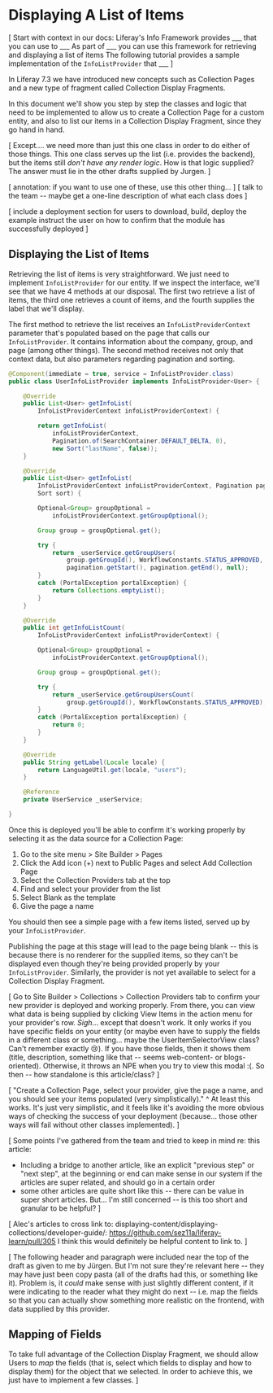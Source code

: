 # Displaying A List of Items

[
Start with context in our docs:
Liferay's Info Framework provides ___ that you can use to ___
As part of ___ you can use this framework for retrieving and displaying a list of items
The following tutorial provides a sample implementation of the `InfoListProvider` that ___
]

In Liferay 7.3 we have introduced new concepts such as Collection Pages and a new type of fragment called Collection Display Fragments.

In this document we'll show you step by step the classes and logic that need to be implemented to allow us to create a Collection Page for a custom entity, and also to list our items in a Collection Display Fragment, since they go hand in hand.

[
Except.... we need more than just this one class in order to do either of those things. This one class serves up the list (i.e. provides the backend), but the items still _don't have any render logic_. How is that logic supplied? The answer must lie in the other drafts supplied by Jurgen.
]

[
annotation: if you want to use one of these, use this other thing...
]
[
talk to the team -- maybe get a one-line description of what each class does
]

[
include a deployment section for users to download, build, deploy the example
instruct the user on how to confirm that the module has successfully deployed
]

## Displaying the List of Items

Retrieving the list of items is very straightforward. We just need to implement `InfoListProvider` for our entity. If we inspect the interface, we'll see that we have 4 methods at our disposal. The first two retrieve a list of items, the third one retrieves a count of items, and the fourth supplies the label that we'll display.

The first method to retrieve the list receives an `InfoListProviderContext` parameter that's populated based on the page that calls our `InfoListProvider`. It contains information about the company, group, and page (among other things). The second method receives not only that context data, but also parameters regarding pagination and sorting.

```java
@Component(immediate = true, service = InfoListProvider.class)
public class UserInfoListProvider implements InfoListProvider<User> {

    @Override
    public List<User> getInfoList(
        InfoListProviderContext infoListProviderContext) {

        return getInfoList(
            infoListProviderContext,
            Pagination.of(SearchContainer.DEFAULT_DELTA, 0),
            new Sort("lastName", false));
    }

    @Override
    public List<User> getInfoList(
        InfoListProviderContext infoListProviderContext, Pagination pagination,
        Sort sort) {

        Optional<Group> groupOptional =
            infoListProviderContext.getGroupOptional();

        Group group = groupOptional.get();

        try {
            return _userService.getGroupUsers(
                group.getGroupId(), WorkflowConstants.STATUS_APPROVED,
                pagination.getStart(), pagination.getEnd(), null);
        }
        catch (PortalException portalException) {
            return Collections.emptyList();
        }
    }

    @Override
    public int getInfoListCount(
        InfoListProviderContext infoListProviderContext) {

        Optional<Group> groupOptional =
            infoListProviderContext.getGroupOptional();

        Group group = groupOptional.get();

        try {
            return _userService.getGroupUsersCount(
                group.getGroupId(), WorkflowConstants.STATUS_APPROVED);
        }
        catch (PortalException portalException) {
            return 0;
        }
    }

    @Override
    public String getLabel(Locale locale) {
        return LanguageUtil.get(locale, "users");
    }

    @Reference
    private UserService _userService;

}
```

Once this is deployed you'll be able to confirm it's working properly by selecting it as the data source for a Collection Page:

1. Go to the site menu > Site Builder > Pages
1. Click the Add icon (+) next to Public Pages and select Add Collection Page
1. Select the Collection Providers tab at the top
1. Find and select your provider from the list
1. Select Blank as the template
1. Give the page a name

You should then see a simple page with a few items listed, served up by your `InfoListProvider`.

Publishing the page at this stage will lead to the page being blank -- this is because there is no renderer for the supplied items, so they can't be displayed even though they're being provided properly by your `InfoListProvider`. Similarly, the provider is not yet available to select for a Collection Display Fragment.

[
Go to Site Builder > Collections > Collection Providers tab to confirm your new provider is deployed and working properly. From there, you can view what data is being supplied by clicking View Items in the action menu for your provider's row.
_Sigh_... except that doesn't work. It only works if you have specific fields on your entity (or maybe even have to supply the fields in a different class or something... maybe the UserItemSelectorView class? Can't remember exactly :cry:). If you have those fields, then it shows them (title, description, something like that -- seems web-content- or blogs- oriented). Otherwise, it throws an NPE when you try to view this modal :(. So then -- how standalone is this article/class?
]

[
"Create a Collection Page, select your provider, give the page a name, and you should see your items populated (very simplistically)."
^ At least this works. It's just very simplistic, and it feels like it's avoiding the more obvious ways of checking the success of your deployment (because... those other ways will fail without other classes implemented).
]

[
Some points I've gathered from the team and tried to keep in mind re: this article:
- Including a bridge to another article, like an explicit "previous step" or "next step", at the beginning or end can make sense in our system if the articles are super related, and should go in a certain order
- some other articles are quite short like this -- there can be value in super short articles. But... I'm still concerned -- is this too short and granular to be helpful?
]

[
Alec's articles to cross link to: displaying-content/displaying-collections/developer-guide/: https://github.com/sez11a/liferay-learn/pull/305
I think this would definitely be helpful content to link to.
]


[
The following header and paragraph were included near the top of the draft as given to me by Jürgen. But I'm not sure they're relevant here -- they may have just been copy pasta (all of the drafts had this, or something like it). Problem is, it _could_ make sense with just slightly different content, if it were indicating to the reader what they might do next -- i.e. map the fields so that you can actually show something more realistic on the frontend, with data supplied by this provider.

## Mapping of Fields

To take full advantage of the Collection Display Fragment, we should allow Users to _map_ the fields (that is, select which fields to display and how to display them) for the object that we selected. In order to achieve this, we just have to implement a few classes.
]
